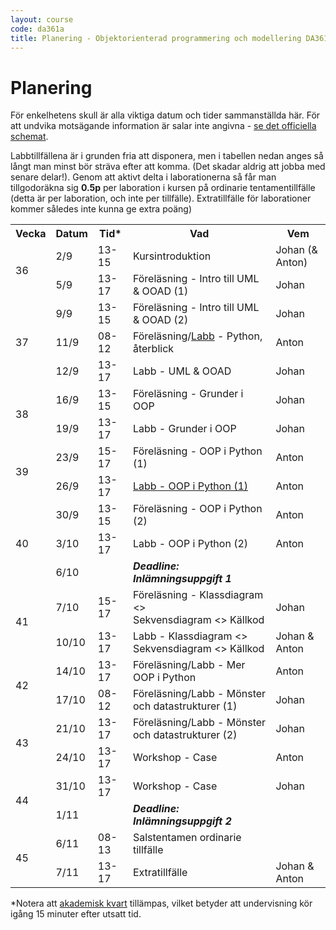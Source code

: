 ```yaml
---
layout: course
code: da361a
title: Planering - Objektorienterad programmering och modellering DA361A (7.5 hp)
---
```


# Planering

För enkelhetens skull är alla viktiga datum och tider sammanställda här. För att undvika motsägande information är salar inte angivna - [se det officiella schemat](http://schema.mau.se/setup/jsp/Schema.jsp?intervallTyp=m&sprak=SV&forklaringar=true&sokMedAND=true&intervallAntal=6&startDatum=idag&resurser=k.DA361A-20192-TS094-).

Labbtillfällena är i grunden fria att disponera, men i tabellen nedan anges så långt man minst bör sträva efter att komma. (Det skadar aldrig att jobba med senare delar!). Genom att aktivt delta i laborationerna så får man tillgodoräkna sig <strong>0.5p</strong> per laboration i kursen på ordinarie tentamentillfälle (detta är per laboration, och inte per tillfälle). Extratillfälle för laborationer kommer således inte kunna ge extra poäng)

<table class="table" id="plan">
    <tr class="odd header">
        <th>Vecka</th>
        <th>Datum</th>
        <th>Tid*</th>
        <th>Vad</th>
        <th>Vem</th>
    </tr>
    <tr class="lecture even">
        <td rowspan="2">36</td>
        <td>2/9</td>
        <td>13-15</td>
        <td>Kursintroduktion</td>
        <td>Johan (& Anton)</td>
    </tr>
    <tr class="lecture even">
        <td>5/9</td>
        <td>13-17</td>
        <td>Föreläsning - Intro till UML & OOAD (1)</td>
        <td>Johan</td>
    </tr>
    <tr class="lecture odd">
        <td rowspan="3">37</td>
        <td>9/9</td>
        <td>13-15</td>
        <td>Föreläsning - Intro till UML & OOAD (2)</td>
        <td>Johan</td>
    </tr>
    <tr class="lecture odd">
        <td>11/9</td>
        <td>08-12</td>
        <td>Föreläsning/<a href="/courses/da361a/exercises/L00.html">Labb</a> - Python, återblick</td>
        <td>Anton</td>
    </tr>
    <tr class="laboration odd">
        <td>12/9</td>
        <td>13-17</td>
        <td>Labb - UML & OOAD</td>
        <td>Johan</td>
    </tr>
    <tr class="lecture even">
        <td rowspan="2">38</td>
        <td>16/9</td>
        <td>13-15</td>
        <td>Föreläsning - Grunder i OOP</td>
        <td>Johan</td>
    </tr>
    <tr class="laboration even">
        <td>19/9</td>
        <td>13-17</td>
        <td>Labb - Grunder i OOP</td>
        <td>Johan</td>
    </tr>
    <tr class="lecture odd">
        <td rowspan="2">39</td>
        <td>23/9</td>
        <td>15-17</td>
        <td>Föreläsning - OOP i Python (1)</td>
        <td>Anton</td>
    </tr>
    <tr class="laboration odd">
        <td>26/9</td>
        <td>13-17</td>
        <td><a href="/courses/da361a/exercises/L01.html">Labb - OOP i Python (1)</a></td>
        <td>Anton</td>
    </tr>
    <tr class="lecture even">
        <td rowspan="3">40</td>
        <td>30/9</td>
        <td>13-15</td>
        <td>Föreläsning - OOP i Python (2)</td>
        <td>Anton</td>
    </tr>
    <tr class="laboration even">
        <td>3/10</td>
        <td>13-17</td>
        <td>Labb - OOP i Python (2)</td>
        <td>Anton</td>
    </tr>
    <tr class="tenta even">
        <td>6/10</td>
        <td></td>
        <td><em><strong>Deadline: Inlämningsuppgift 1</strong></em></td>
        <td></td>
    </tr>
    <tr class="lecture odd">
        <td rowspan="2">41</td>
        <td>7/10</td>
        <td>15-17</td>
        <td>Föreläsning - Klassdiagram <><br> Sekvensdiagram <> Källkod</td>
        <td>Johan</td>
    </tr>
	<tr class="laboration odd">
		<td>10/10</td>
		<td>13-17</td>
		<td>Labb - Klassdiagram <><br> Sekvensdiagram <> Källkod</td>
        <td>Johan & Anton</td>
	</tr>
  <tr class="lecture even">
        <td rowspan="2">42</td>
        <td>14/10</td>
        <td>13-17</td>
        <td>Föreläsning/Labb - Mer OOP i Python</td>
        <td>Anton</td>
    </tr>
    <tr class="lecture even">
        <td>17/10</td>
        <td>08-12</td>
        <td>Föreläsning/Labb - Mönster och datastrukturer (1)</td>
        <td>Johan</td>
    </tr>
    <tr class="lecture odd">
        <td rowspan="2">43</td>
        <td>21/10</td>
        <td>13-17</td>
        <td>Föreläsning/Labb - Mönster och datastrukturer (2)</td>
        <td>Johan</td>
    </tr>
    <tr class="lecture odd">
        <td>24/10</td>
        <td>13-17</td>
        <td>Workshop - Case</td>
        <td>Anton</td>
    </tr>
    <tr class="lecture even">
        <td rowspan="2">44</td>
        <td>31/10</td>
        <td>13-17</td>
        <td>Workshop - Case</td>
        <td>Johan</td>
    </tr>
    <tr class="tenta even">
        <td>1/11</td>
        <td></td>
        <td><em><strong>Deadline: Inlämningsuppgift 2</strong></em></td>
        <td></td>
    </tr>
    <tr class="tenta odd">
        <td rowspan="2">45</td>
        <td>6/11</td>
        <td>08-13</td>
        <td>Salstentamen ordinarie tillfälle</td>
        <td></td>
    </tr>
    <tr class="lecture odd">
        <td>7/11</td>
        <td>13-17</td>
        <td>Extratillfälle</td>
        <td>Johan & Anton</td>
    </tr>
</table>

<p>*Notera att <a href="https://sv.wikipedia.org/wiki/Akademisk_kvart">akademisk kvart</a> tillämpas, vilket betyder att undervisning kör igång 15 minuter efter utsatt tid.</p>
